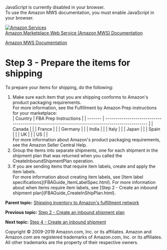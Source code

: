 <div id="MWSDX_noscript">

JavaScript is currently disabled in your browser.  
To use the Amazon MWS documentation, you must enable JavaScript in your
browser.

</div>

<div id="MWSDX_divtop">

[![Amazon
Services](https://images-na.ssl-images-amazon.com/images/G/08/mwsportal/fr_FR/amazonservices.gif
"Amazon Services")](http://services.amazon.fr)  
<span id="MWSDX_titlebar">[Amazon Marketplace Web Service (Amazon MWS)
Documentation](https://developer.amazonservices.fr/gp/mws/docs.html)</span>

</div>

<div id="MWSDX_divbottom">

<div id="MWSDX_divleft">

<div id="MWSDX_toc">

</div>

</div>

<div id="MWSDX_divright">

<div id="MWSDX_content">

<span id="MWSDX_breadcrumbs">[Amazon MWS
Documentation](https://developer.amazonservices.fr/gp/mws/docs.html)</span>

# Step 3 - Prepare the items for shipping

<div class="body taskbody">

<div class="section context">

To prepare your items for shipping, do the following:

</div>

1.  <span class="ph cmd">Make sure each item that you are shipping
    conforms to Amazon's product packaging requirements.</span>
    <div class="itemgroup info">
    For more information, see the Fulfillment by Amazon Prep
    instructions for your
    marketplace:
    <div class="tablenoborder">
    | Country | FBA Prep Instructions                                                                           |
    | ------- | ----------------------------------------------------------------------------------------------- |
    | Canada  | <https://images-na.ssl-images-amazon.com/images/G/01/fba-help/QRG/FBA_Prep_Products_en-CA.pdf>  |
    | France  | <https://images-na.ssl-images-amazon.com/images/G/08/image/FBA_Prep_Matrix_FR.pdf>              |
    | Germany | <https://images-na.ssl-images-amazon.com/images/G/03/Image/FBA-Prep-Matrix_DE.pdf>              |
    | India   | <https://images-na.ssl-images-amazon.com/images/G/31/rainier/help/FBA_Prep_Matrix_IN_Final.pdf> |
    | Italy   | <https://images-na.ssl-images-amazon.com/images/G/29/image/FBA_PrepMatrix_IT.pdf>               |
    | Japan   | <https://images-na.ssl-images-amazon.com/images/G/09/rainier/help/fba/Prep_Matrix_Text_JP.pdf>  |
    | Spain   | <https://images-na.ssl-images-amazon.com/images/G/30/image/FBA-Prep-Matrix_ES.pdf>              |
    | UK      | <https://images-na.ssl-images-amazon.com/images/G/02/images/FBA-Prep-Matrix_UK_EN_final.pdf>    |
    | US      | <https://images-na.ssl-images-amazon.com/images/G/01/fba-help/QRG/FBA_Prep_Products_en-US.pdf>  |
    </div>
    For more information about Amazon's product packaging requirements,
    see the Amazon Seller Central Help.
    </div>
2.  <span class="ph cmd">Group the items into separate shipments, one
    for each shipment in the shipment plan that was returned when you
    called the
    <span class="keyword apiname">CreateInboundShipmentPlan</span>
    operation. </span>
3.  <span class="ph cmd">If you are sending items that require item
    labels, create and apply the item labels. </span>
    <div class="itemgroup info">
    For more information about creating item labels, see [Item label
    specifications](FBAGuide_ItemLabelSpec.html).
    For more information about when items require item labels, see [Step
    2 - Create an inbound shipment
    plan](FBAGuide_CreateInShipPlan.html).
    </div>

</div>

<div class="related-links">

<div class="familylinks">

<div class="parentlink">

**Parent topic:** [Shipping inventory to Amazon's fulfillment
network](../fba_guide/FBAGuide_ShipInventoryToAFN.html)

</div>

<div class="previouslink">

**Previous topic:** [Step 2 - Create an inbound shipment
plan](../fba_guide/FBAGuide_CreateInShipPlan.html)

</div>

<div class="nextlink">

**Next topic:** [Step 4 - Create an inbound
shipment](../fba_guide/FBAGuide_CreateInShip.html)

</div>

</div>

</div>

<div id="MWSDX_footer">

Copyright © 2009-2019 Amazon.com, Inc. or its affiliates. Amazon and
Amazon.com are registered trademarks of Amazon.com, Inc. or its
affiliates. All other trademarks are the property of their respective
owners.

</div>

</div>

</div>

<div style="clear: both;">

</div>

</div>
